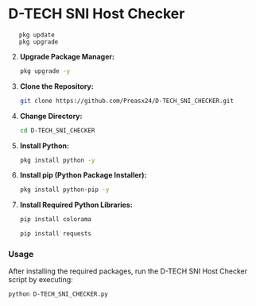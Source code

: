 # D-TECH SNI Host Checker


```
   pkg update 
   pkg upgrade
   ```

2. **Upgrade Package Manager:**
   ```bash
   pkg upgrade -y
   ```

3. **Clone the Repository:**
   ```bash
   git clone https://github.com/Preasx24/D-TECH_SNI_CHECKER.git
   ```

4. **Change Directory:**
   ```bash
   cd D-TECH_SNI_CHECKER
   ```

5. **Install Python:**
   ```bash
   pkg install python -y
   ```

6. **Install pip (Python Package Installer):**
   ```bash
   pkg install python-pip -y
   ```

7. **Install Required Python Libraries:**
   ```bash
   pip install colorama
   ```

   ```bash
   pip install requests
   ```

### Usage

After installing the required packages, run the D-TECH SNI Host Checker script by executing:

```bash
python D-TECH_SNI_CHECKER.py
```
